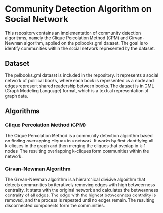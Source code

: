 # Community Detection Algorithm on Social Network

This repository contains an implementation of community detection algorithms, namely the Clique Percolation Method (CPM) and Girvan-Newman algorithm, applied on the polbooks.gml dataset. The goal is to identify communities within the social network represented by the dataset.

## Dataset

The polbooks.gml dataset is included in the repository. It represents a social network of political books, where each book is represented as a node and edges represent shared readership between books. The dataset is in GML (Graph Modeling Language) format, which is a textual representation of graph data.

## Algorithms

### Clique Percolation Method (CPM)

The Clique Percolation Method is a community detection algorithm based on finding overlapping cliques in a network. It works by first identifying all k-cliques in the graph and then merging the cliques that overlap in k-1 nodes. The resulting overlapping k-cliques form communities within the network.

### Girvan-Newman Algorithm

The Girvan-Newman algorithm is a hierarchical divisive algorithm that detects communities by iteratively removing edges with high betweenness centrality. It starts with the original network and calculates the betweenness centrality of all edges. The edge with the highest betweenness centrality is removed, and the process is repeated until no edges remain. The resulting disconnected components form the communities.
